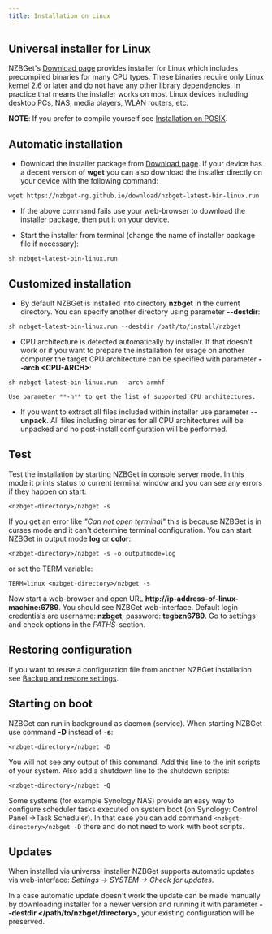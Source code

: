 ```yaml
---
title: Installation on Linux
---
```

## Universal installer for Linux
NZBGet's [Download page](download) provides installer for Linux which includes precompiled binaries for many CPU types. These binaries require only Linux kernel 2.6 or later and do not have any other library dependencies. In practice that means the installer works on most Linux devices including desktop PCs, NAS, media players, WLAN routers, etc.

**NOTE**: If you prefer to compile yourself see [Installation on POSIX](installation-on-posix).

## Automatic installation
- Download the installer package from [Download page](download).
If your device has a decent version of **wget** you can also download the installer directly on your device with the following command:
 ```
wget https://nzbget-ng.github.io/download/nzbget-latest-bin-linux.run
 ```

- If the above command fails use your web-browser to download the installer package, then put it on your device.

- Start the installer from terminal (change the name of installer package file if necessary):
 ```
sh nzbget-latest-bin-linux.run
 ```

## Customized installation
- By default NZBGet is installed into directory **nzbget** in the current directory. You can specify another directory using parameter **-\-destdir**:
 ```
sh nzbget-latest-bin-linux.run --destdir /path/to/install/nzbget
 ```

- CPU architecture is detected automatically by installer. If that doesn't work or if you want to prepare the installation for usage on another computer the target CPU architecture can be specified with parameter **-\-arch \<CPU-ARCH>**:
 ```
sh nzbget-latest-bin-linux.run --arch armhf
 ```

    Use parameter **-h** to get the list of supported CPU architectures.
- If you want to extract all files included within installer use parameter **-\-unpack**. All files including binaries for all CPU architectures will be unpacked and no post-install configuration will be performed.

## Test
Test the installation by starting NZBGet in console server mode. In this mode it prints status to current terminal window and you can see any errors if they happen on start:

    <nzbget-directory>/nzbget -s

If you get an error like *"Can not open terminal"* this is because NZBGet is in curses mode and it can't determine terminal configuration. You can start NZBGet in output mode **log** or **color**:

    <nzbget-directory>/nzbget -s -o outputmode=log

or set the TERM variable:

    TERM=linux <nzbget-directory>/nzbget -s

Now start a web-browser and open URL **<nowiki>http://ip-address-of-linux-machine:6789</nowiki>**. You should see NZBGet web-interface. Default login credentials are username: **nzbget**, password: **tegbzn6789**. Go to settings and check options in the *PATHS*-section.

## Restoring configuration
If you want to reuse a configuration file from another NZBGet installation see [Backup and restore settings](backup-and-restore-settings).

## Starting on boot
NZBGet can run in background as daemon (service). When starting NZBGet use command **-D** instead of **-s**:

    <nzbget-directory>/nzbget -D

You will not see any output of this command.
Add this line to the init scripts of your system. Also add a shutdown line to the shutdown scripts:

    <nzbget-directory>/nzbget -Q

Some systems (for example Synology NAS) provide an easy way to configure scheduler tasks executed on system boot (on Synology: Control Panel ->Task Scheduler). In that case you can add command `<nzbget-directory>/nzbget -D` there and do not need to work with boot scripts.

## Updates ##
When installed via universal installer NZBGet supports automatic updates via web-interface: *Settings -> SYSTEM -> Check for updates*.

In a case automatic update doesn't work the update can be made manually by downloading installer for a newer version and running it with parameter **\-\-destdir \</path/to/nzbget/directory>**, your existing configuration will be preserved.
